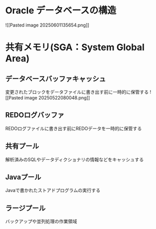 # Oracle データベースの構造
![[Pasted image 20250601135654.png]]
# 共有メモリ(SGA：System Global Area)
## データベースバッファキャッシュ
変更されたブロックをデータファイルに書き出す前に一時的に保管する
![[Pasted image 20250522080048.png]]
## REDOログバッファ
REDOログファイルに書き出す前にREDOデータを一時的に保管する
## 共有プール
解析済みのSQLやデータディクショナリの情報などをキャッシュする
## Javaプール
Javaで書かれたストアドプログラムの実行する
## ラージプール
バックアップや並列処理の作業領域
